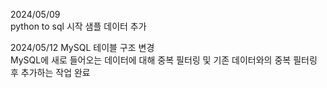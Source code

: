2024/05/09  
python to sql 시작
샘플 데이터 추가

2024/05/12
MySQL 테이블 구조 변경  
MySQL에 새로 들어오는 데이터에 대해 중복 필터링 및 기존 데이터와의 중복 필터링 후 추가하는 작업 완료